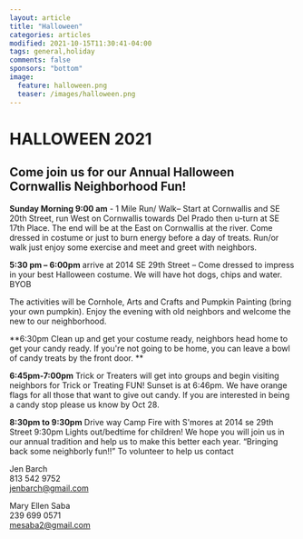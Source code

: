 ```yaml
---
layout: article
title: "Halloween"
categories: articles
modified: 2021-10-15T11:30:41-04:00
tags: general,holiday
comments: false
sponsors: "bottom"
image:
  feature: halloween.png
  teaser: /images/halloween.png
---
```






# HALLOWEEN 2021

## Come join us for our Annual Halloween Cornwallis Neighborhood Fun!

**Sunday Morning 9:00 am** - 1 Mile Run/ Walk– Start at Cornwallis and SE 20th Street, run West on Cornwallis
towards Del Prado then u-turn at SE 17th Place. The end will be at the East on Cornwallis at the river. Come
dressed in costume or just to burn energy before a day of treats. Run/or walk just enjoy some exercise and meet
and greet with neighbors.


**5:30 pm – 6:00pm** arrive at 2014 SE 29th Street – Come dressed to impress in your best Halloween costume. We
will have hot dogs, chips and water. BYOB

The activities will be Cornhole, Arts and Crafts and Pumpkin Painting (bring your own pumpkin). Enjoy the
evening with old neighbors and welcome the new to our neighborhood.

**6:30pm Clean up and get your costume ready, neighbors head home to get your candy ready. If you're not
going to be home, you can leave a bowl of candy treats by the front door. **

**6:45pm-7:00pm**  Trick or Treaters will get into groups and begin visiting neighbors for Trick or Treating FUN!
Sunset is at 6:46pm. We have orange flags for all those that want to give out candy. If you are interested in being
a candy stop please us know by Oct 28.

**8:30pm to 9:30pm** Drive way Camp Fire with S'mores at 2014 se 29th Street
9:30pm Lights out/bedtime for children!
We hope you will join us in our annual tradition and help us to make this better each year.
“Bringing back some neighborly fun!!” To volunteer to help us contact

Jen Barch\
813 542 9752\
[jenbarch@gmail.com](mailto:jenbarch@gmail.com)

Mary Ellen Saba\
239 699 0571\
[mesaba2@gmail.com](mailto:mesaba2@gmail.com)
